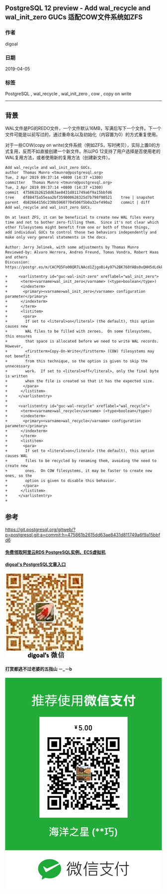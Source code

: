 ## PostgreSQL 12 preview - Add wal_recycle and wal_init_zero GUCs 适配COW文件系统如ZFS   
                                                                                                        
### 作者                                                                                                        
digoal                                                                                                        
                                                                                                        
### 日期                                                                                                        
2019-04-05                                                                                                        
                                                                                                        
### 标签                                                                                                        
PostgreSQL , wal_recycle , wal_init_zero , cow , copy on write   
                       
----                                                                                                  
                                                                                                    
## 背景             
WAL文件是PG的REDO文件，一个文件默认16MB，写满后写下一个文件。下一个文件可能是以前写过的，通过重命名以及初始化（内容置为0）的方式重复使用。  
  
对于一些COW(copy on write)文件系统（例如ZFS，写时拷贝），实际上置0的方式复用，反而不如直接创建一个新文件。所以PG 12支持了用户选择是否使用老的WAL复用方法，或者使用新的复用方法（创建新文件）。  
    
```    
Add wal_recycle and wal_init_zero GUCs.  
author	Thomas Munro <tmunro@postgresql.org>	  
Tue, 2 Apr 2019 09:37:14 +0800 (14:37 +1300)  
committer	Thomas Munro <tmunro@postgresql.org>	  
Tue, 2 Apr 2019 09:37:14 +0800 (14:37 +1300)  
commit	475861b2615dd63ae8431d811749a6f9a15bbfd6  
tree	df88475a55eaa2bf359000628325d7b798f90521	tree | snapshot  
parent	4b82664156c230b59607704506f5b0a32ef490a2	commit | diff  
Add wal_recycle and wal_init_zero GUCs.  
  
On at least ZFS, it can be beneficial to create new WAL files every  
time and not to bother zero-filling them.  Since it's not clear which  
other filesystems might benefit from one or both of those things,  
add individual GUCs to control those two behaviors independently and  
make only very general statements in the docs.  
  
Author: Jerry Jelinek, with some adjustments by Thomas Munro  
Reviewed-by: Alvaro Herrera, Andres Freund, Tomas Vondra, Robert Haas and others  
Discussion: https://postgr.es/m/CACPQ5Fo00QR7LNAcd1ZjgoBi4y97%2BK760YABs0vQHH5dLdkkMA%40mail.gmail.com  
```     
  
```  
+     <varlistentry id="guc-wal-init-zero" xreflabel="wal_init_zero">  
+      <term><varname>wal_init_zero</varname> (<type>boolean</type>)  
+      <indexterm>  
+       <primary><varname>wal_init_zero</varname> configuration parameter</primary>  
+      </indexterm>  
+      </term>  
+      <listitem>  
+       <para>  
+        If set to <literal>on</literal> (the default), this option causes new  
+        WAL files to be filled with zeroes.  On some filesystems, this ensures  
+        that space is allocated before we need to write WAL records.  However,  
+        <firstterm>Copy-On-Write</firstterm> (COW) filesystems may not benefit  
+        from this technique, so the option is given to skip the unnecessary  
+        work.  If set to <literal>off</literal>, only the final byte is written  
+        when the file is created so that it has the expected size.  
+       </para>  
+      </listitem>  
+     </varlistentry>  
+  
+     <varlistentry id="guc-wal-recycle" xreflabel="wal_recycle">  
+      <term><varname>wal_recycle</varname> (<type>boolean</type>)  
+      <indexterm>  
+       <primary><varname>wal_recycle</varname> configuration parameter</primary>  
+      </indexterm>  
+      </term>  
+      <listitem>  
+       <para>  
+        If set to <literal>on</literal> (the default), this option causes WAL  
+        files to be recycled by renaming them, avoiding the need to create new  
+        ones.  On COW filesystems, it may be faster to create new ones, so the  
+        option is given to disable this behavior.  
+       </para>  
+      </listitem>  
+     </varlistentry>  
+  
```  
          
## 参考        
https://git.postgresql.org/gitweb/?p=postgresql.git;a=commit;h=475861b2615dd63ae8431d811749a6f9a15bbfd6      
        
  
  
  
  
  
  
  
  
  
#### [免费领取阿里云RDS PostgreSQL实例、ECS虚拟机](https://free.aliyun.com/ "57258f76c37864c6e6d23383d05714ea")
  
  
#### [digoal's PostgreSQL文章入口](https://github.com/digoal/blog/blob/master/README.md "22709685feb7cab07d30f30387f0a9ae")
  
  
![digoal's weixin](../pic/digoal_weixin.jpg "f7ad92eeba24523fd47a6e1a0e691b59")
  
  
  
  
  
  
#### 打赏都逃不过老婆的五指山 －_－b  
![wife's weixin ds](../pic/wife_weixin_ds.jpg "acd5cce1a143ef1d6931b1956457bc9f")
  
